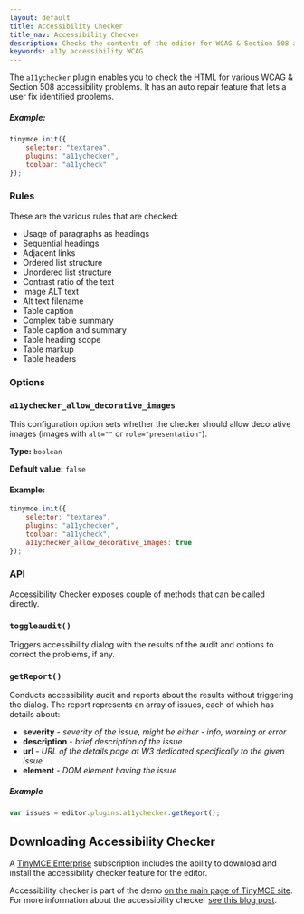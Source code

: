 ```yaml
---
layout: default
title: Accessibility Checker
title_nav: Accessibility Checker
description: Checks the contents of the editor for WCAG & Section 508 accessibility problems.
keywords: a11y accessibility WCAG
---
```


The `a11ychecker` plugin enables you to check the HTML for various WCAG & Section 508 accessibility problems. It has an auto repair feature that lets a user fix identified problems.

##### Example:

```js
tinymce.init({
    selector: "textarea",
    plugins: "a11ychecker",
    toolbar: "a11ycheck"
});
```

### Rules

These are the various rules that are checked:

* Usage of paragraphs as headings
* Sequential headings
* Adjacent links
* Ordered list structure
* Unordered list structure
* Contrast ratio of the text
* Image ALT text
* Alt text filename
* Table caption
* Complex table summary
* Table caption and summary
* Table heading scope
* Table markup
* Table headers

### Options

### `a11ychecker_allow_decorative_images`

This configuration option sets whether the checker should allow decorative images (images with `alt=""` or `role="presentation"`).

**Type:** `boolean`

**Default value:** `false`

#### Example:

```js
tinymce.init({
    selector: "textarea",
    plugins: "a11ychecker",
    toolbar: "a11ycheck",
    a11ychecker_allow_decorative_images: true
});
```

### API

Accessibility Checker exposes couple of methods that can be called directly.

### `toggleaudit()`

Triggers accessibility dialog with the results of the audit and options to correct the problems, if any.

### `getReport()`

Conducts accessibility audit and reports about the results without triggering the dialog. The report represents an array of issues, each of which has details about:

* **severity** - *severity of the issue, might be either - info, warning or error*
* **description** - *brief description of the issue*
* **url** - *URL of the details page at W3 dedicated specifically to the given issue*
* **element** - *DOM element having the issue*

##### Example

```js
var issues = editor.plugins.a11ychecker.getReport();
```

## Downloading Accessibility Checker

A [TinyMCE Enterprise](https://www.tinymce.com/pricing/) subscription includes the ability to download and install the accessibility checker feature for the editor.

Accessibility checker is part of the demo [on the main page of TinyMCE site](https://www.tinymce.com/). For more information about the accessibility checker [see this blog post](https://go.tinymce.com/blog/tinymce-enterprise-update-benefits-accessibility-users-brings-atmentions/).
